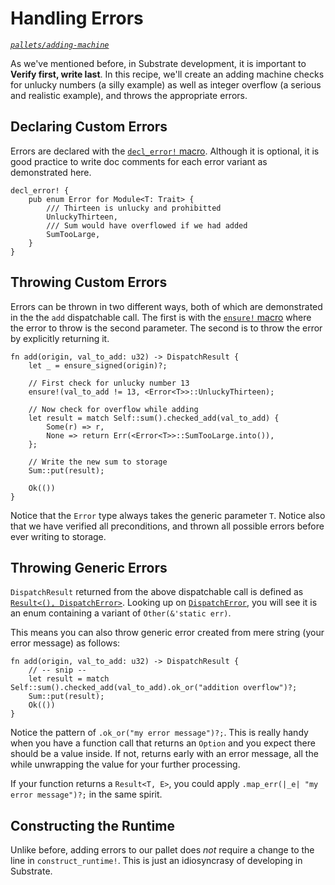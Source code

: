 # Handling Errors
*[`pallets/adding-machine`](https://github.com/substrate-developer-hub/recipes/tree/master/pallets/adding-machine)*

As we've mentioned before, in Substrate development, it is important to **Verify first, write last**. In this recipe, we'll create an adding machine checks for unlucky numbers (a silly example) as well as integer overflow (a serious and realistic example), and throws the appropriate errors.

## Declaring Custom Errors

Errors are declared with the [`decl_error!` macro](https://substrate.dev/rustdocs/master/frame_support/macro.decl_error.html). Although it is optional, it is good practice to write doc comments for each error variant as demonstrated here.

```rust, ignore
decl_error! {
	pub enum Error for Module<T: Trait> {
		/// Thirteen is unlucky and prohibitted
		UnluckyThirteen,
		/// Sum would have overflowed if we had added
		SumTooLarge,
	}
}
```

## Throwing Custom Errors

Errors can be thrown in two different ways, both of which are demonstrated in the the `add` dispatchable call. The first is with the [`ensure!` macro](https://substrate.dev/rustdocs/master/frame_support/macro.ensure.html) where the error to throw is the second parameter. The second is to throw the error by explicitly returning it.

```rust, ignore
fn add(origin, val_to_add: u32) -> DispatchResult {
	let _ = ensure_signed(origin)?;

	// First check for unlucky number 13
	ensure!(val_to_add != 13, <Error<T>>::UnluckyThirteen);

	// Now check for overflow while adding
	let result = match Self::sum().checked_add(val_to_add) {
		Some(r) => r,
		None => return Err(<Error<T>>::SumTooLarge.into()),
	};

	// Write the new sum to storage
	Sum::put(result);

	Ok(())
}
```

Notice that the `Error` type always takes the generic parameter `T`. Notice also that we have verified all preconditions, and thrown all possible errors before ever writing to storage.

## Throwing Generic Errors

`DispatchResult` returned from the above dispatchable call is defined as [`Result<(), DispatchError>`](https://substrate.dev/rustdocs/master/frame_support/dispatch/type.DispatchResult.html). Looking up on [`DispatchError`](https://substrate.dev/rustdocs/master/frame_support/dispatch/enum.DispatchError.html), you will see it is an enum containing a variant of `Other(&'static err)`.

This means you can also throw generic error created from mere string (your error message) as follows:

```rust, ignore
fn add(origin, val_to_add: u32) -> DispatchResult {
	// -- snip --
	let result = match Self::sum().checked_add(val_to_add).ok_or("addition overflow")?;
	Sum::put(result);
	Ok(())
}
```

Notice the pattern of `.ok_or("my error message")?;`. This is really handy when you have a function call that returns an `Option` and you expect there should be a value inside. If not, returns early with an error message, all the while unwrapping the value for your further processing.

If your function returns a `Result<T, E>`, you could apply `.map_err(|_e| "my error message")?;` in the same spirit.

## Constructing the Runtime

Unlike before, adding errors to our pallet does _not_ require a change to the line in `construct_runtime!`. This is just an idiosyncrasy of developing in Substrate.
